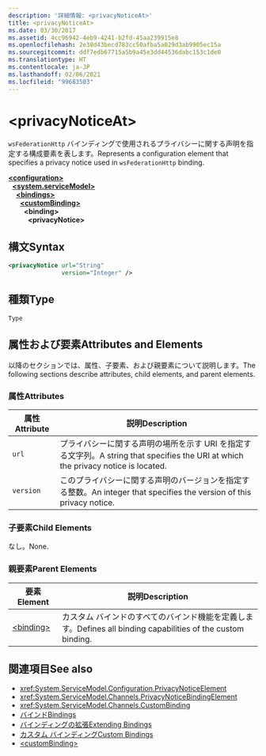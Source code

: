 ```yaml
---
description: '詳細情報: <privacyNoticeAt>'
title: <privacyNoticeAt>
ms.date: 03/30/2017
ms.assetid: 4cc96942-4eb9-4241-b2fd-45aa239915e8
ms.openlocfilehash: 2e38d43becd783cc50afba5a029d3ab9905ec15a
ms.sourcegitcommit: ddf7edb67715a5b9a45e3dd44536dabc153c1de0
ms.translationtype: HT
ms.contentlocale: ja-JP
ms.lasthandoff: 02/06/2021
ms.locfileid: "99683503"
---
```

# \<privacyNoticeAt>

<span data-ttu-id="49f17-102">`wsFederationHttp` バインディングで使用されるプライバシーに関する声明を指定する構成要素を表します。</span><span class="sxs-lookup"><span data-stu-id="49f17-102">Represents a configuration element that specifies a privacy notice used in `wsFederationHttp` binding.</span></span>  
  
[**\<configuration>**](../configuration-element.md)\
&nbsp;&nbsp;[**\<system.serviceModel>**](system-servicemodel.md)\
&nbsp;&nbsp;&nbsp;&nbsp;[**\<bindings>**](bindings.md)\
&nbsp;&nbsp;&nbsp;&nbsp;&nbsp;&nbsp;[**\<customBinding>**](custombinding.md)\
&nbsp;&nbsp;&nbsp;&nbsp;&nbsp;&nbsp;&nbsp;&nbsp;**\<binding>**\
&nbsp;&nbsp;&nbsp;&nbsp;&nbsp;&nbsp;&nbsp;&nbsp;&nbsp;&nbsp;**\<privacyNotice>**  
  
## <a name="syntax"></a><span data-ttu-id="49f17-103">構文</span><span class="sxs-lookup"><span data-stu-id="49f17-103">Syntax</span></span>  
  
```xml  
<privacyNotice url="String"
               version="Integer" />
```  
  
## <a name="type"></a><span data-ttu-id="49f17-104">種類</span><span class="sxs-lookup"><span data-stu-id="49f17-104">Type</span></span>  

 `Type`  
  
## <a name="attributes-and-elements"></a><span data-ttu-id="49f17-105">属性および要素</span><span class="sxs-lookup"><span data-stu-id="49f17-105">Attributes and Elements</span></span>  

 <span data-ttu-id="49f17-106">以降のセクションでは、属性、子要素、および親要素について説明します。</span><span class="sxs-lookup"><span data-stu-id="49f17-106">The following sections describe attributes, child elements, and parent elements.</span></span>  
  
### <a name="attributes"></a><span data-ttu-id="49f17-107">属性</span><span class="sxs-lookup"><span data-stu-id="49f17-107">Attributes</span></span>  
  
|<span data-ttu-id="49f17-108">属性</span><span class="sxs-lookup"><span data-stu-id="49f17-108">Attribute</span></span>|<span data-ttu-id="49f17-109">説明</span><span class="sxs-lookup"><span data-stu-id="49f17-109">Description</span></span>|  
|---------------|-----------------|  
|`url`|<span data-ttu-id="49f17-110">プライバシーに関する声明の場所を示す URI を指定する文字列。</span><span class="sxs-lookup"><span data-stu-id="49f17-110">A string that specifies the URI at which the privacy notice is located.</span></span>|  
|`version`|<span data-ttu-id="49f17-111">このプライバシーに関する声明のバージョンを指定する整数。</span><span class="sxs-lookup"><span data-stu-id="49f17-111">An integer that specifies the version of this privacy notice.</span></span>|  
  
### <a name="child-elements"></a><span data-ttu-id="49f17-112">子要素</span><span class="sxs-lookup"><span data-stu-id="49f17-112">Child Elements</span></span>  

 <span data-ttu-id="49f17-113">なし。</span><span class="sxs-lookup"><span data-stu-id="49f17-113">None.</span></span>  
  
### <a name="parent-elements"></a><span data-ttu-id="49f17-114">親要素</span><span class="sxs-lookup"><span data-stu-id="49f17-114">Parent Elements</span></span>  
  
|<span data-ttu-id="49f17-115">要素</span><span class="sxs-lookup"><span data-stu-id="49f17-115">Element</span></span>|<span data-ttu-id="49f17-116">説明</span><span class="sxs-lookup"><span data-stu-id="49f17-116">Description</span></span>|  
|-------------|-----------------|  
|[\<binding>](bindings.md)|<span data-ttu-id="49f17-117">カスタム バインドのすべてのバインド機能を定義します。</span><span class="sxs-lookup"><span data-stu-id="49f17-117">Defines all binding capabilities of the custom binding.</span></span>|  
  
## <a name="see-also"></a><span data-ttu-id="49f17-118">関連項目</span><span class="sxs-lookup"><span data-stu-id="49f17-118">See also</span></span>

- <xref:System.ServiceModel.Configuration.PrivacyNoticeElement>
- <xref:System.ServiceModel.Channels.PrivacyNoticeBindingElement>
- <xref:System.ServiceModel.Channels.CustomBinding>
- [<span data-ttu-id="49f17-119">バインド</span><span class="sxs-lookup"><span data-stu-id="49f17-119">Bindings</span></span>](../../../wcf/bindings.md)
- [<span data-ttu-id="49f17-120">バインディングの拡張</span><span class="sxs-lookup"><span data-stu-id="49f17-120">Extending Bindings</span></span>](../../../wcf/extending/extending-bindings.md)
- [<span data-ttu-id="49f17-121">カスタム バインディング</span><span class="sxs-lookup"><span data-stu-id="49f17-121">Custom Bindings</span></span>](../../../wcf/extending/custom-bindings.md)
- [\<customBinding>](custombinding.md)
